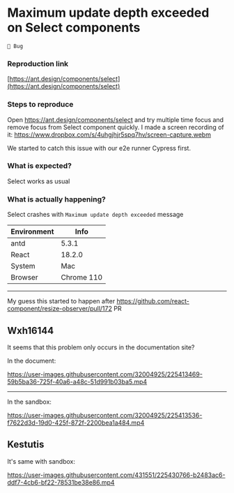 # Maximum update depth exceeded on Select components

`🐛 Bug`

### Reproduction link

[https://ant.design/components/select](https://ant.design/components/select)

### Steps to reproduce

Open https://ant.design/components/select and try multiple time focus and remove focus from Select component quickly. I made a screen recording of it: https://www.dropbox.com/s/4uhgjhjr5spq7hv/screen-capture.webm

We started to catch this issue with our e2e runner Cypress first.

### What is expected?

Select works as usual

### What is actually happening?

Select crashes with `Maximum update depth exceeded` message

| Environment | Info       |
| ----------- | ---------- |
| antd        | 5.3.1      |
| React       | 18.2.0     |
| System      | Mac        |
| Browser     | Chrome 110 |

---

My guess this started to happen after https://github.com/react-component/resize-observer/pull/172 PR

<!-- generated by ant-design-issue-helper. DO NOT REMOVE -->

## Wxh16144

It seems that this problem only occurs in the documentation site?

In the document:

https://user-images.githubusercontent.com/32004925/225413469-59b5ba36-725f-40a6-a48c-51d991b03ba5.mp4

---

In the sandbox:

https://user-images.githubusercontent.com/32004925/225413536-f7622d3d-19d0-425f-872f-2200bea1a484.mp4

## Kestutis

It's same with sandbox:

https://user-images.githubusercontent.com/431551/225430766-b2483ac6-ddf7-4cb6-bf22-78531be38e86.mp4
